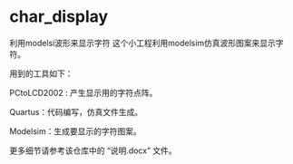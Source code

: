 # char_display
利用modelsi波形来显示字符
这个小工程利用modelsim仿真波形图案来显示字符。

用到的工具如下：

PCtoLCD2002 : 产生显示用的字符点阵。

Quartus：代码编写，仿真文件生成。

Modelsim：生成要显示的字符图案。

更多细节请参考该仓库中的 “说明.docx”  文件。
